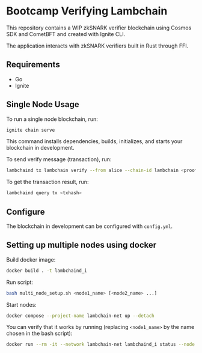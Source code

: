 # Bootcamp Verifying Lambchain

This repository contains a WIP zkSNARK verifier blockchain using Cosmos SDK and CometBFT and created with Ignite CLI.

The application interacts with zkSNARK verifiers built in Rust through FFI.

## Requirements

- Go
- Ignite

## Single Node Usage

To run a single node blockchain, run:

```sh
ignite chain serve
```

This command installs dependencies, builds, initializes, and starts your blockchain in development.

To send verify message (transaction), run:

```sh
lambchaind tx lambchain verify --from alice --chain-id lambchain <proof>
```

To get the transaction result, run:

```sh
lambchaind query tx <txhash>
```

## Configure

The blockchain in development can be configured with `config.yml`.

## Setting up multiple nodes using docker

Build docker image:
```sh
docker build . -t lambchaind_i
```

Run script:
```sh
bash multi_node_setup.sh <node1_name> [<node2_name> ...]
```

Start nodes:
```sh
docker compose --project-name lambchain-net up --detach
```

You can verify that it works by running (replacing `<node1_name>` by the name chosen in the bash script):
```sh
docker run --rm -it --network lambchain-net lambchaind_i status --node "tcp://<node1_name>:26657"
```